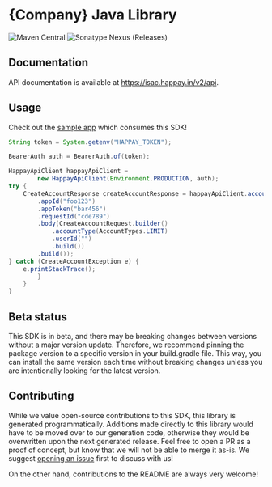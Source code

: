 # {Company} Java Library

![Maven Central](https://img.shields.io/maven-central/v/com.happay/happay-java) 
![Sonatype Nexus (Releases)](https://img.shields.io/nexus/r/com.happay/happay-java?server=https%3A%2F%2Fs01.oss.sonatype.org)

## Documentation

API documentation is available at <https://isac.happay.in/v2/api>.

## Usage

Check out the [sample app](.sample-app/app.java) which consumes this SDK!

```java
String token = System.getenv("HAPPAY_TOKEN");

BearerAuth auth = BearerAuth.of(token);

HappayApiClient happayApiClient =
        new HappayApiClient(Environment.PRODUCTION, auth);
try {
    CreateAccountResponse createAccountResponse = happayApiClient.account().createAccount(CreateAccount.Request.builder()
        .appId("foo123")
        .appToken("bar456")
        .requestId("cde789")
        .body(CreateAccountRequest.builder()
            .accountType(AccountTypes.LIMIT)
            .userId("")
            .build())
        .build());
} catch (CreateAccountException e) {
    e.printStackTrace();
        }
    }
}
```

## Beta status

This SDK is in beta, and there may be breaking changes between versions without a major version update. Therefore, we recommend pinning the package version to a specific version in your build.gradle file. This way, you can install the same version each time without breaking changes unless you are intentionally looking for the latest version.

## Contributing

While we value open-source contributions to this SDK, this library is generated programmatically. Additions made directly to this library would have to be moved over to our generation code, otherwise they would be overwritten upon the next generated release. Feel free to open a PR as a proof of concept, but know that we will not be able to merge it as-is. We suggest [opening an issue](https://github.com/fern-{company}/{company}-java/issues) first to discuss with us!

On the other hand, contributions to the README are always very welcome!
